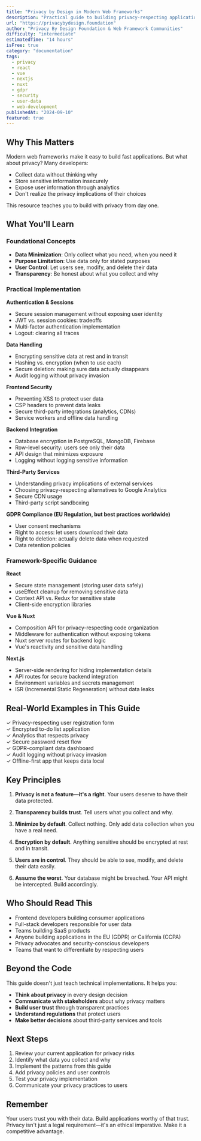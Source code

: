 ```yaml
---
title: "Privacy by Design in Modern Web Frameworks"
description: "Practical guide to building privacy-respecting applications using React, Vue, Next.js, and Nuxt. Understand data minimization, encryption, secure authentication, GDPR compliance, and user trust."
url: "https://privacybydesign.foundation"
author: "Privacy By Design Foundation & Web Framework Communities"
difficulty: "intermediate"
estimatedTime: "14 hours"
isFree: true
category: "documentation"
tags: 
  - privacy
  - react
  - vue
  - nextjs
  - nuxt
  - gdpr
  - security
  - user-data
  - web-development
publishedAt: "2024-09-10"
featured: true
---
```


## Why This Matters

Modern web frameworks make it easy to build fast applications. But what about privacy? Many developers:
- Collect data without thinking why
- Store sensitive information insecurely
- Expose user information through analytics
- Don't realize the privacy implications of their choices

This resource teaches you to build with privacy from day one.

## What You'll Learn

### Foundational Concepts
- **Data Minimization**: Only collect what you need, when you need it
- **Purpose Limitation**: Use data only for stated purposes
- **User Control**: Let users see, modify, and delete their data
- **Transparency**: Be honest about what you collect and why

### Practical Implementation

**Authentication & Sessions**
- Secure session management without exposing user identity
- JWT vs. session cookies: tradeoffs
- Multi-factor authentication implementation
- Logout: clearing all traces

**Data Handling**
- Encrypting sensitive data at rest and in transit
- Hashing vs. encryption (when to use each)
- Secure deletion: making sure data actually disappears
- Audit logging without privacy invasion

**Frontend Security**
- Preventing XSS to protect user data
- CSP headers to prevent data leaks
- Secure third-party integrations (analytics, CDNs)
- Service workers and offline data handling

**Backend Integration**
- Database encryption in PostgreSQL, MongoDB, Firebase
- Row-level security: users see only their data
- API design that minimizes exposure
- Logging without logging sensitive information

**Third-Party Services**
- Understanding privacy implications of external services
- Choosing privacy-respecting alternatives to Google Analytics
- Secure CDN usage
- Third-party script sandboxing

**GDPR Compliance (EU Regulation, but best practices worldwide)**
- User consent mechanisms
- Right to access: let users download their data
- Right to deletion: actually delete data when requested
- Data retention policies

### Framework-Specific Guidance

**React**
- Secure state management (storing user data safely)
- useEffect cleanup for removing sensitive data
- Context API vs. Redux for sensitive state
- Client-side encryption libraries

**Vue & Nuxt**
- Composition API for privacy-respecting code organization
- Middleware for authentication without exposing tokens
- Nuxt server routes for backend logic
- Vue's reactivity and sensitive data handling

**Next.js**
- Server-side rendering for hiding implementation details
- API routes for secure backend integration
- Environment variables and secrets management
- ISR (Incremental Static Regeneration) without data leaks

## Real-World Examples in This Guide

✓ Privacy-respecting user registration form  
✓ Encrypted to-do list application  
✓ Analytics that respects privacy  
✓ Secure password reset flow  
✓ GDPR-compliant data dashboard  
✓ Audit logging without privacy invasion  
✓ Offline-first app that keeps data local  

## Key Principles

1. **Privacy is not a feature—it's a right**. Your users deserve to have their data protected.

2. **Transparency builds trust**. Tell users what you collect and why.

3. **Minimize by default**. Collect nothing. Only add data collection when you have a real need.

4. **Encryption by default**. Anything sensitive should be encrypted at rest and in transit.

5. **Users are in control**. They should be able to see, modify, and delete their data easily.

6. **Assume the worst**. Your database might be breached. Your API might be intercepted. Build accordingly.

## Who Should Read This

- Frontend developers building consumer applications
- Full-stack developers responsible for user data
- Teams building SaaS products
- Anyone building applications in the EU (GDPR) or California (CCPA)
- Privacy advocates and security-conscious developers
- Teams that want to differentiate by respecting users

## Beyond the Code

This guide doesn't just teach technical implementations. It helps you:
- **Think about privacy** in every design decision
- **Communicate with stakeholders** about why privacy matters
- **Build user trust** through transparent practices
- **Understand regulations** that protect users
- **Make better decisions** about third-party services and tools

## Next Steps

1. Review your current application for privacy risks
2. Identify what data you collect and why
3. Implement the patterns from this guide
4. Add privacy policies and user controls
5. Test your privacy implementation
6. Communicate your privacy practices to users

## Remember

Your users trust you with their data. Build applications worthy of that trust. Privacy isn't just a legal requirement—it's an ethical imperative. Make it a competitive advantage.
